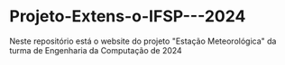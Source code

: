 # Projeto-Extens-o-IFSP---2024
Neste repositório está o website do projeto "Estação Meteorológica" da turma de Engenharia da Computação de 2024
